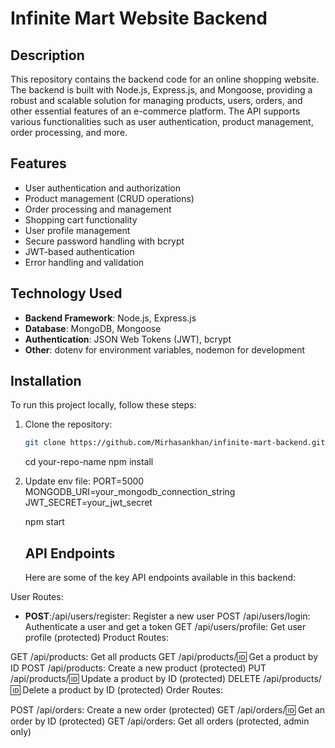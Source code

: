 # Infinite Mart Website Backend

## Description

This repository contains the backend code for an online shopping website. The backend is built with Node.js, Express.js, and Mongoose, providing a robust and scalable solution for managing products, users, orders, and other essential features of an e-commerce platform. The API supports various functionalities such as user authentication, product management, order processing, and more.

## Features

- User authentication and authorization
- Product management (CRUD operations)
- Order processing and management
- Shopping cart functionality
- User profile management
- Secure password handling with bcrypt
- JWT-based authentication
- Error handling and validation

## Technology Used

- **Backend Framework**: Node.js, Express.js
- **Database**: MongoDB, Mongoose
- **Authentication**: JSON Web Tokens (JWT), bcrypt
- **Other**: dotenv for environment variables, nodemon for development

## Installation

To run this project locally, follow these steps:

1. Clone the repository:

   ```bash
   git clone https://github.com/Mirhasankhan/infinite-mart-backend.git
   ```

   cd your-repo-name
   npm install

2. Update env file:
   PORT=5000
   MONGODB_URI=your_mongodb_connection_string
   JWT_SECRET=your_jwt_secret

   npm start

   ## API Endpoints

   Here are some of the key API endpoints available in this backend:

User Routes:

- **POST**:/api/users/register: Register a new user
  POST /api/users/login: Authenticate a user and get a token
  GET /api/users/profile: Get user profile (protected)
  Product Routes:

GET /api/products: Get all products
GET /api/products/:id: Get a product by ID
POST /api/products: Create a new product (protected)
PUT /api/products/:id: Update a product by ID (protected)
DELETE /api/products/:id: Delete a product by ID (protected)
Order Routes:

POST /api/orders: Create a new order (protected)
GET /api/orders/:id: Get an order by ID (protected)
GET /api/orders: Get all orders (protected, admin only)
